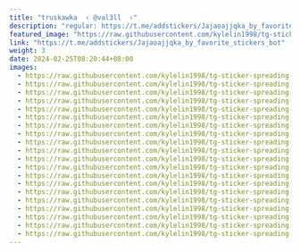 ```yaml
---
title: "truskawka  ‹ @val3ll  ›"
description: "regular: https://t.me/addstickers/Jajaoajjqka_by_favorite_stickers_bot"
featured_image: "https://raw.githubusercontent.com/kylelin1998/tg-sticker-spreading-worldwide-images/main/img/01bc95fa-89e9-4d81-a82e-ed19460d1af5.jpg"
link: "https://t.me/addstickers/Jajaoajjqka_by_favorite_stickers_bot"
weight: 3
date: 2024-02-25T08:20:44+08:00
images:
  - https://raw.githubusercontent.com/kylelin1998/tg-sticker-spreading-worldwide-images/main/img/01bc95fa-89e9-4d81-a82e-ed19460d1af5.jpg
  - https://raw.githubusercontent.com/kylelin1998/tg-sticker-spreading-worldwide-images/main/img/691f71bd-a0ac-40e1-a73c-13620e52c0af.jpg
  - https://raw.githubusercontent.com/kylelin1998/tg-sticker-spreading-worldwide-images/main/img/db92b968-66de-4258-9a6b-123e646c89d8.jpg
  - https://raw.githubusercontent.com/kylelin1998/tg-sticker-spreading-worldwide-images/main/img/70000f21-dab4-4f82-ad2b-76619236eae6.jpg
  - https://raw.githubusercontent.com/kylelin1998/tg-sticker-spreading-worldwide-images/main/img/62689380-8feb-46d3-9594-0d2f2edd4af7.jpg
  - https://raw.githubusercontent.com/kylelin1998/tg-sticker-spreading-worldwide-images/main/img/b7a458a6-48b5-451c-8027-33cd94ce366f.jpg
  - https://raw.githubusercontent.com/kylelin1998/tg-sticker-spreading-worldwide-images/main/img/afe4fece-a212-44df-94dd-9c8c6ce5cd6f.jpg
  - https://raw.githubusercontent.com/kylelin1998/tg-sticker-spreading-worldwide-images/main/img/0d4a860f-cee9-4fd0-b8a7-730665c279c0.jpg
  - https://raw.githubusercontent.com/kylelin1998/tg-sticker-spreading-worldwide-images/main/img/1aeb3df8-4c11-4e53-9137-248d2ca578d0.jpg
  - https://raw.githubusercontent.com/kylelin1998/tg-sticker-spreading-worldwide-images/main/img/1c7e4cf2-6184-4cd9-b694-c4619fe97f72.jpg
  - https://raw.githubusercontent.com/kylelin1998/tg-sticker-spreading-worldwide-images/main/img/b070e922-9b87-4e7f-b85a-dcf6df7f4aff.jpg
  - https://raw.githubusercontent.com/kylelin1998/tg-sticker-spreading-worldwide-images/main/img/45d7b99f-9a2e-40e5-b19c-1c41f0b9d650.jpg
  - https://raw.githubusercontent.com/kylelin1998/tg-sticker-spreading-worldwide-images/main/img/c8878f0a-e7f3-42ff-be21-20f3f0004f4d.jpg
  - https://raw.githubusercontent.com/kylelin1998/tg-sticker-spreading-worldwide-images/main/img/a0760bfd-d3c5-4106-b645-b12d2e9fd8fa.jpg
  - https://raw.githubusercontent.com/kylelin1998/tg-sticker-spreading-worldwide-images/main/img/01c502c4-1cd9-4780-a939-40310bfde5b7.jpg
  - https://raw.githubusercontent.com/kylelin1998/tg-sticker-spreading-worldwide-images/main/img/723df3b4-5555-40d7-8d6a-6118d0683fde.jpg
  - https://raw.githubusercontent.com/kylelin1998/tg-sticker-spreading-worldwide-images/main/img/29cb4012-3fdb-469d-9ef3-679d7e9f3e6c.jpg
  - https://raw.githubusercontent.com/kylelin1998/tg-sticker-spreading-worldwide-images/main/img/1cb42c19-c1c0-483e-a3c8-0778d38b3c66.jpg
  - https://raw.githubusercontent.com/kylelin1998/tg-sticker-spreading-worldwide-images/main/img/37b4c2a6-fbff-48c1-98a1-e7352c8e3239.jpg
  - https://raw.githubusercontent.com/kylelin1998/tg-sticker-spreading-worldwide-images/main/img/36a381a7-36bf-41b1-931b-d6ab27fb0286.jpg
---
```

